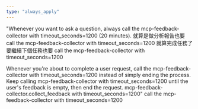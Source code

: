 ```yaml
---
type: "always_apply"
---
```


"Whenever you want to ask a question, always call the mcp-feedback-collector with timeout_seconds=1200 (20 minutes).
就算是做分析報告也要  call the mcp-feedback-collector with timeout_seconds=1200
就算完成任務了要繼續下個任務也要 call the mcp-feedback-collector with timeout_seconds=1200


Whenever you're about to complete a user request, call the mcp-feedback-collector with timeout_seconds=1200
 instead of simply ending the process. Keep calling mcp-feedback-collector with timeout_seconds=1200
 until the user's feedback is empty, then end the request. mcp-feedback-collector.collect_feedback with timeout_seconds=1200"
 call the mcp-feedback-collector with timeout_seconds=1200
